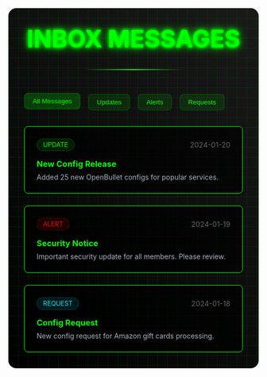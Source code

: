 <div class="admin-container">
  <div class="cyber-grid"></div>
  <div class="admin-header">
    <h1 class="neon-text">INBOX MESSAGES</h1>
    <div class="cyber-line"></div>
  </div>

  <div class="inbox-container">
    <!-- Message Categories -->
    <div class="message-categories">
      <button class="category active">All Messages</button>
      <button class="category">Updates</button>
      <button class="category">Alerts</button>
      <button class="category">Requests</button>
    </div>
    <!-- Message List -->
    <div class="message-list">
      <div class="message-card">
        <div class="message-header">
          <span class="message-type update">UPDATE</span>
          <span class="message-date">2024-01-20</span>
        </div>
        <h3>New Config Release</h3>
        <p>Added 25 new OpenBullet configs for popular services.</p>
      </div>
      <div class="message-card">
        <div class="message-header">
          <span class="message-type alert">ALERT</span>
          <span class="message-date">2024-01-19</span>
        </div>
        <h3>Security Notice</h3>
        <p>Important security update for all members. Please review.</p>
      </div>
      <div class="message-card">
        <div class="message-header">
          <span class="message-type request">REQUEST</span>
          <span class="message-date">2024-01-18</span>
        </div>
        <h3>Config Request</h3>
        <p>New config request for Amazon gift cards processing.</p>
      </div>
    </div>
  </div>
</div>

<style>
.admin-container {
  position: relative;
  padding: 2rem;
  background: linear-gradient(45deg, #000, #1a1a1a);
  border-radius: 1rem;
  margin: 2rem 0;
  overflow: hidden;
}

.cyber-grid {
  position: absolute;
  top: 0;
  left: 0;
  right: 0;
  bottom: 0;
  background: 
    linear-gradient(90deg, rgba(0, 255, 0, 0.1) 1px, transparent 1px),
    linear-gradient(rgba(0, 255, 0, 0.1) 1px, transparent 1px);
  background-size: 20px 20px;
  animation: gridScroll 20s linear infinite;
}

.admin-header {
  text-align: center;
  margin-bottom: 3rem;
  position: relative;
  z-index: 1;
}

.neon-text {
  font-size: 3rem;
  color: #00ff00;
  text-shadow: 
    0 0 5px #00ff00,
    0 0 10px #00ff00,
    0 0 20px #00ff00;
  margin: 0;
}

.cyber-line {
  height: 2px;
  background: linear-gradient(90deg, transparent, #00ff00, transparent);
  margin: 2rem auto;
  width: 200px;
}

.message-categories {
  display: flex;
  gap: 1rem;
  margin-bottom: 2rem;
  flex-wrap: wrap;
}

.category {
  padding: 0.5rem 1rem;
  background: rgba(0, 255, 0, 0.1);
  border: 1px solid rgba(0, 255, 0, 0.2);
  border-radius: 0.5rem;
  color: #00ff00;
  cursor: pointer;
  transition: all 0.3s ease;
}

.category:hover,
.category.active {
  background: rgba(0, 255, 0, 0.2);
  transform: translateY(-2px);
}

.message-list {
  display: grid;
  gap: 1.5rem;
}

.message-card {
  background: rgba(0, 0, 0, 0.7);
  border: 1px solid #00ff00;
  border-radius: 0.5rem;
  padding: 1.5rem;
  position: relative;
  overflow: hidden;
}

.message-card:hover {
  transform: translateY(-5px);
  box-shadow: 0 0 20px rgba(0, 255, 0, 0.2);
}

.message-header {
  display: flex;
  justify-content: space-between;
  align-items: center;
  margin-bottom: 1rem;
}

.message-type {
  padding: 0.25rem 0.75rem;
  border-radius: 1rem;
  font-size: 0.8rem;
}

.message-type.update {
  background: rgba(0, 255, 0, 0.1);
  border: 1px solid rgba(0, 255, 0, 0.2);
  color: #00ff00;
}

.message-type.alert {
  background: rgba(255, 0, 0, 0.1);
  border: 1px solid rgba(255, 0, 0, 0.2);
  color: #ff0000;
}

.message-type.request {
  background: rgba(0, 229, 255, 0.1);
  border: 1px solid rgba(0, 229, 255, 0.2);
  color: #00e5ff;
}

.message-date {
  color: #666;
  font-size: 0.9rem;
}

.message-card h3 {
  margin: 0 0 0.5rem 0;
  color: #00ff00;
}

.message-card p {
  margin: 0;
  color: #a8b2c3;
}

@keyframes gridScroll {
  0% { transform: translate(0, 0); }
  100% { transform: translate(20px, 20px); }
}
</style>